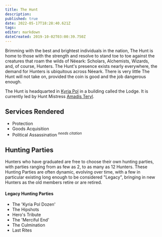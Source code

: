 ```yaml
---
title: The Hunt
description: 
published: true
date: 2022-05-17T18:28:40.621Z
tags: 
editor: markdown
dateCreated: 2019-10-02T03:00:39.750Z
---
```


Brimming with the best and brightest individuals in the nation, The Hunt is home to those with the strength and resolve to stand toe to toe against the creatures that roam the wilds of Néeark:  Scholars, Alchemists, Wizards, and, of course, Hunters. The Hunt's presence exists nearly everywhere, the demand for Hunters is ubiquitous across Néeark. There is very little The Hunt will not take on, provided the coin is good and the job dangerous enough.

The Hunt is headquarted in [Kyria Pol](/locations/kyria-pol) in a building called the Lodge.  It is currently led by Hunt Mistress [Amadis Teryl](/people/amadis-teryl).

## Services Rendered
* Protection
* Goods Acquisition
* Political Assassination <sup>*needs citation*</sup>

## Hunting Parties
Hunters who have graduated are free to choose their own hunting parties, with parties ranging from as few as 2, to as many as 12 Hunters. These Hunting Parties are often dynamic, evolving over time, with a few in particular existing long enough to be considered "Legacy", bringing in new Hunters as the old members retire or are retired.

#### Legacy Hunting Parties
- The 'Kyria Pol Dozen'
- The Hipshots
- Hero's Tribute
- The 'Merciful End'
- The Culmination
- Last Rites